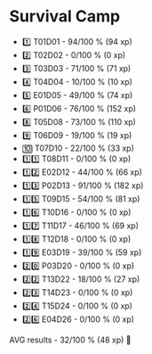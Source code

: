 # Survival Camp

* 1️⃣ T01D01 - 94/100 % (94 xp)
* 2️⃣ T02D02 - 0/100 % (0 xp)
* 3️⃣ T03D03 - 71/100 % (71 xp)
* 4️⃣ T04D04 - 10/100 % (10 xp)
* 5️⃣ E01D05 - 49/100 % (74 xp)
* 6️⃣ P01D06 - 76/100 % (152 xp)
* 8️⃣ T05D08 - 73/100 % (110 xp)
* 9️⃣ T06D09 - 19/100 % (19 xp)
* 🔟 T07D10 - 22/100 % (33 xp)
* 1️⃣1️⃣ T08D11 - 0/100 % (0 xp)
* 1️⃣2️⃣ E02D12 - 44/100 % (66 xp)
* 1️⃣3️⃣ P02D13 - 91/100 % (182 xp)
* 1️⃣5️⃣ T09D15 - 54/100 % (81 xp)
* 1️⃣6️⃣ T10D16 - 0/100 % (0 xp)
* 1️⃣7️⃣ T11D17 - 46/100 % (69 xp)
* 1️⃣8️⃣ T12D18 - 0/100 % (0 xp)
* 1️⃣9️⃣ E03D19 - 39/100 % (59 xp)
* 2️⃣0️⃣ P03D20 - 0/100 % (0 xp)
* 2️⃣2️⃣ T13D22 - 18/100 % (27 xp)
* 2️⃣3️⃣ T14D23 - 0/100 % (0 xp)
* 2️⃣4️⃣ T15D24 - 0/100 % (0 xp)
* 2️⃣6️⃣ E04D26 -  0/100 % (0 xp)

AVG results - 32/100 % (48 xp) 🥉
